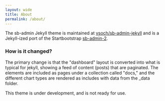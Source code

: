```yaml
---
layout: wide
title: About
permalink: /about/
---
```


The sb-admin Jekyll theme is maintained at [vsoch/sb-admin-jekyll](https://www.github.com/vsoch/sb-admin-jekyll)
and is a Jekyll-ized port of the Startbootstrap [sb-admin-2](https://startbootstrap.com/themes/sb-admin-2/).

### How is it changed?

The primary change is that the "dashboard" layout is converted into what is typical for jekyll,
showing a feed of content (posts) that are paginated. The elements are included as pages
under a collection called "docs," and the different chart types are rendered as includes
with data from the _data folder.

This theme is under development, and is not ready for use.


